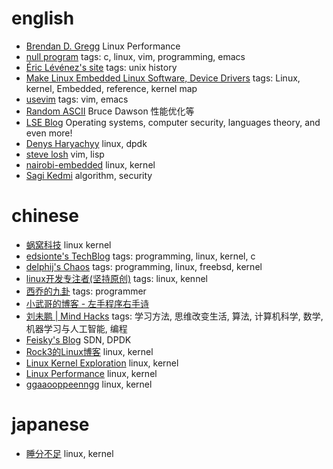 # english

* [Brendan D. Gregg](http://www.brendangregg.com/index.html)  Linux Performance
* [null program](http://nullprogram.com/) tags: c, linux, vim, programming, emacs
* [Éric Lévénez's site](https://www.levenez.com/) tags: unix history
* [Make Linux Embedded Linux Software, Device Drivers](http://www.makelinux.net/) tags: Linux, kernel, Embedded, reference, kernel map
* [usevim](https://medium.com/usevim) tags: vim, emacs
* [Random ASCII](https://randomascii.wordpress.com/) Bruce Dawson 性能优化等
* [LSE Blog](https://blog.lse.epita.fr/)  Operating systems, computer security, languages theory, and even more!
* [Denys Haryachyy](https://haryachyy.wordpress.com/blog/)  linux, dpdk
* [steve losh](http://stevelosh.com/blog/)  vim, lisp
* [nairobi-embedded](http://nairobi-embedded.org/)  linux, kernel
* [Sagi Kedmi](https://sagi.io/)  algorithm, security

# chinese

* [蜗窝科技](http://www.wowotech.net/)  linux kernel
* [edsionte's TechBlog](http://edsionte.com/techblog/) tags: programming, linux, kernel, c
* [delphij's Chaos](https://blog.delphij.net/) tags: programming, linux, freebsd, kernel
* [linux开发专注者(坚持原创)](http://blog.chinaunix.net/uid/23629988.html) tags: linux, kennel
* [西乔的九卦](http://blog.xiqiao.info/) tags: programmer
* [小武哥的博客 - 左手程序右手诗](http://www.wuzesheng.com)
* [刘未鹏 | Mind Hacks](http://mindhacks.cn/) tags: 学习方法, 思维改变生活, 算法, 计算机科学, 数学, 机器学习与人工智能, 编程
* [Feisky's Blog](https://www.feisky.xyz/)  SDN, DPDK
* [Rock3的Linux博客](http://rock3.info/)  linux, kernel
* [Linux Kernel Exploration](http://ilinuxkernel.com/) linux, kernel
* [Linux Performance](http://linuxperf.com/)  linux, kernel
* [ggaaooppeenngg](https://ggaaooppeenngg.github.io/)  linux, kernel

# japanese

* [睡分不足](http://mmi.hatenablog.com/) linux, kernel
